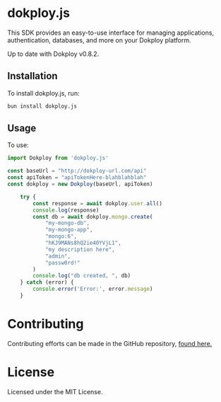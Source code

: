 # dokploy.js

This SDK provides an easy-to-use interface for managing applications, authentication, databases, and more on your Dokploy platform.

Up to date with Dokploy v0.8.2.

## Installation

To install dokploy.js, run:

```bash
bun install dokploy.js
```

## Usage

To use:

```js
import Dokploy from 'dokploy.js'

const baseUrl = "http://dokploy-url.com/api"
const apiToken = "apiTokenHere-blahblahblah"
const dokploy = new Dokploy(baseUrl, apiToken)

    try {
        const response = await dokploy.user.all()
        console.log(response)
        const db = await dokploy.mongo.create(
            "my-mongo-db",
            "my-mongo-app",
            "mongo:6",
            "hKJ9MANs8hQ2ie40YVjL1",
            "my description here",
            "admin",
            "passw0rd!"
        )
        console.log("db created, ", db)
    } catch (error) {
        console.error('Error:', error.message)
    }
```

# Contributing
Contributing efforts can be made in the GitHub repository, [found here.](https://github.com/quiint/dokploy.js)


# License
Licensed under the MIT License.
